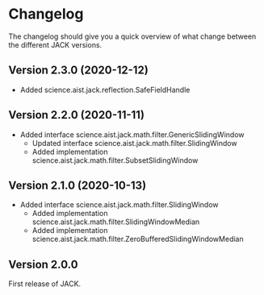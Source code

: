 # Changelog

The changelog should give you a quick overview of what change between the different JACK versions.

## Version 2.3.0 (2020-12-12)

* Added science.aist.jack.reflection.SafeFieldHandle

## Version 2.2.0 (2020-11-11)

* Added interface science.aist.jack.math.filter.GenericSlidingWindow
  - Updated interface science.aist.jack.math.filter.SlidingWindow
  - Added implementation science.aist.jack.math.filter.SubsetSlidingWindow

## Version 2.1.0 (2020-10-13)

* Added interface science.aist.jack.math.filter.SlidingWindow 
  - Added implementation science.aist.jack.math.filter.SlidingWindowMedian 
  - Added implementation science.aist.jack.math.filter.ZeroBufferedSlidingWindowMedian

## Version 2.0.0

First release of JACK.